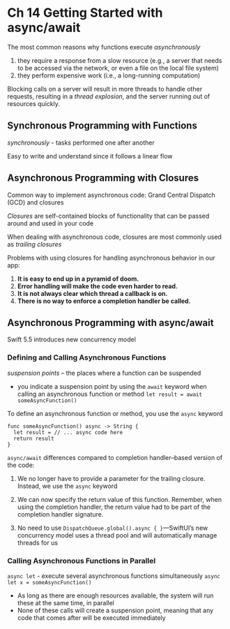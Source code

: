 <!--
http://github.com/iosjulianne
Asynchronous Programming with SwiftUI and Combine
by Peter Friese
Chapter 14 Notes 
-->


# Ch 14 Getting Started with async/await

The most common reasons why functions execute *asynchronously* 

1. they require a response from a slow resource (e.g., a server that needs to be accessed via the network, or even a file on the local file system)
2. they perform expensive work (i.e., a long-running computation)

Blocking calls on a server will result in more threads to handle other requests, resulting in a *thread explosion*, and the server running out of resources quickly.

## Synchronous Programming with Functions

*synchronously* - tasks performed one after another

Easy to write and understand since it follows a linear flow

## Asynchronous Programming with Closures
Common way to implement asynchronous code: Grand Central Dispatch (GCD) and closures

*Closures* are self-contained blocks of functionality that can be passed around and used in your code

When dealing with asynchronous code, closures are most commonly used as *trailing closures*

Problems with using closures for handling asynchronous behavior in our app:

1. **It is easy to end up in a pyramid of doom.**
2. **Error handling will make the code even harder to read.**
3. **It is not always clear which thread a callback is on.**
4. **There is no way to enforce a completion handler be called.**

## Asynchronous Programming with async/await
Swift 5.5 introduces new concurrency model

### Defining and Calling Asynchronous Functions
*suspension points* – the places where a function can be suspended

-  you indicate a suspension point by using the `await` keyword when calling an asynchronous function or method
`let result = await someAsyncFunction()`

To define an asynchronous function or method, you use the `async` keyword

```
func someAsyncFunction() async -> String {
  let result = // ... async code here
  return result
}
```

`async/await` differences compared to completion handler–based version of the code:

1. We no longer have to provide a parameter for the trailing closure. Instead, we use the `async` keyword

2. We can now specify the return value of this function. Remember, when using the completion handler, the return value had to be part of the completion handler signature. 

3. No need to use `DispatchQueue.global().async { }`—SwiftUI’s new concurrency model uses a thread pool and will automatically manage threads for us

### Calling Asynchronous Functions in Parallel
`async let` - execute several asynchronous functions simultaneously
`async let x = someAsyncFunction()`

- As long as there are enough resources available, the system will run these at the same time, in parallel 
- None of these calls will create a suspension point, meaning that any code that comes after will be executed immediately